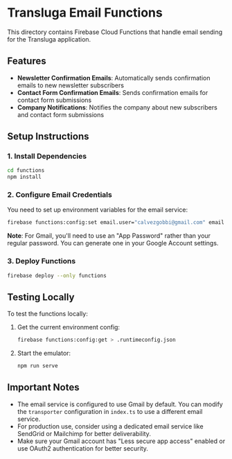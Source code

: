 # Transluga Email Functions

This directory contains Firebase Cloud Functions that handle email sending for the Transluga application.

## Features

- **Newsletter Confirmation Emails**: Automatically sends confirmation emails to new newsletter subscribers
- **Contact Form Confirmation Emails**: Sends confirmation emails for contact form submissions
- **Company Notifications**: Notifies the company about new subscribers and contact form submissions

## Setup Instructions

### 1. Install Dependencies

```bash
cd functions
npm install
```

### 2. Configure Email Credentials

You need to set up environment variables for the email service:

```bash
firebase functions:config:set email.user="calvezgobbi@gmail.com" email.password="your-app-password" email.company="calvezgobbi@gmail.com"
```

**Note**: For Gmail, you'll need to use an "App Password" rather than your regular password. You can generate one in your Google Account settings.

### 3. Deploy Functions

```bash
firebase deploy --only functions
```

## Testing Locally

To test the functions locally:

1. Get the current environment config:
   ```bash
   firebase functions:config:get > .runtimeconfig.json
   ```

2. Start the emulator:
   ```bash
   npm run serve
   ```

## Important Notes

- The email service is configured to use Gmail by default. You can modify the `transporter` configuration in `index.ts` to use a different email service.
- For production use, consider using a dedicated email service like SendGrid or Mailchimp for better deliverability.
- Make sure your Gmail account has "Less secure app access" enabled or use OAuth2 authentication for better security.
